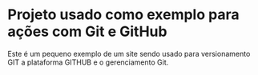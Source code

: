 # Projeto usado como exemplo para ações com Git e GitHub


Este é um pequeno exemplo de um site sendo usado para versionamento GIT a plataforma GITHUB e o gerenciamento Git.